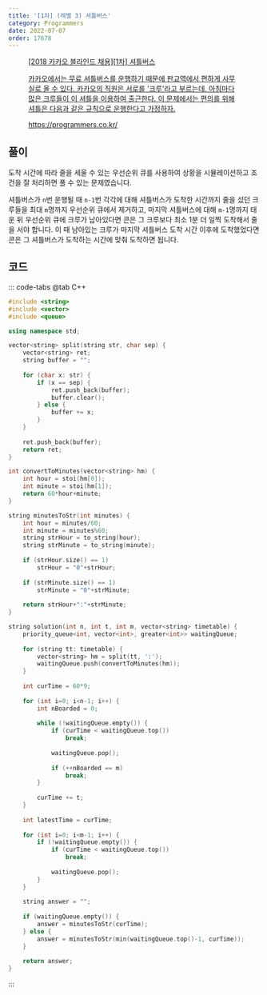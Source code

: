 ```yaml
---
title: '[1차] (레벨 3) 셔틀버스'
category: Programmers
date: 2022-07-07
order: 17678
---
```


<figure class="opengraph"><a href="https://school.programmers.co.kr/learn/courses/30/lessons/17678" data-source-url="https://school.programmers.co.kr/learn/courses/30/lessons/17678">
<div class="og-image" style="background-image: url('https://drive.google.com/uc?export=view&id=1J7HqHQeh0rWbRtmHtU9-1E36gTRhJX8N');"></div>
<div class="og-text">
<p class="og-title">[2018 카카오 블라인드 채용][1차] 셔틀버스</p>
<p class="og-desc">카카오에서는 무료 셔틀버스를 운행하기 때문에 판교역에서 편하게 사무실로 올 수 있다. 카카오의 직원은 서로를 '크루'라고 부르는데, 아침마다 많은 크루들이 이 셔틀을 이용하여 출근한다.
이 문제에서는 편의를 위해 셔틀은 다음과 같은 규칙으로 운행한다고 가정하자.</p>
<p class="og-host">https://programmers.co.kr/</p></div></a></figure>

## 풀이
도착 시간에 따라 줄을 세울 수 있는 우선순위 큐를 사용하여 상황을 시뮬레이션하고 조건을 잘 처리하면 풀 수 있는 문제였습니다.

셔틀버스가 `n`번 운행될 때 `n-1`번 각각에 대해 셔틀버스가 도착한 시간까지 줄을 섰던 크루들을 최대 `m`명까지 우선순위 큐에서 제거하고, 마지막 셔틀버스에 대해 `m-1`명까지 태운 뒤 우선순위 큐에 크루가 남아있다면 콘은 그 크루보다 최소 1분 더 일찍 도착해서 줄을 서야 합니다. 이 때 남아있는 크루가 마지막 셔틀버스 도착 시간 이후에 도착했었다면 콘은 그 셔틀버스가 도착하는 시간에 맞춰 도착하면 됩니다.

## 코드
::: code-tabs
@tab C++
```cpp
#include <string>
#include <vector>
#include <queue>

using namespace std;

vector<string> split(string str, char sep) {
    vector<string> ret;
    string buffer = "";
    
    for (char x: str) {
        if (x == sep) {
            ret.push_back(buffer);
            buffer.clear();
        } else {
            buffer += x;
        }
    }
    
    ret.push_back(buffer);
    return ret;
}

int convertToMinutes(vector<string> hm) {
    int hour = stoi(hm[0]);
    int minute = stoi(hm[1]);
    return 60*hour+minute;
}

string minutesToStr(int minutes) {
    int hour = minutes/60;
    int minute = minutes%60;
    string strHour = to_string(hour);
    string strMinute = to_string(minute);
    
    if (strHour.size() == 1)
        strHour = "0"+strHour;
    
    if (strMinute.size() == 1)
        strMinute = "0"+strMinute;
    
    return strHour+":"+strMinute;
}

string solution(int n, int t, int m, vector<string> timetable) {
    priority_queue<int, vector<int>, greater<int>> waitingQueue;
    
    for (string tt: timetable) {
        vector<string> hm = split(tt, ':');
        waitingQueue.push(convertToMinutes(hm));
    }
    
    int curTime = 60*9;
    
    for (int i=0; i<n-1; i++) {
        int nBoarded = 0;
        
        while (!waitingQueue.empty()) {
            if (curTime < waitingQueue.top())
                break;
            
            waitingQueue.pop();
            
            if (++nBoarded == m)
                break;
        }
        
        curTime += t;
    }
    
    int latestTime = curTime;
    
    for (int i=0; i<m-1; i++) {
        if (!waitingQueue.empty()) {
            if (curTime < waitingQueue.top())
                break;
            
            waitingQueue.pop();
        }
    }
    
    string answer = "";
    
    if (waitingQueue.empty()) {
        answer = minutesToStr(curTime);
    } else {
        answer = minutesToStr(min(waitingQueue.top()-1, curTime));
    }
    
    return answer;
}
```
:::

